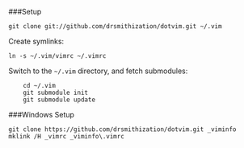 ###Setup
```
git clone git://github.com/drsmithization/dotvim.git ~/.vim
```
Create symlinks:
```
ln -s ~/.vim/vimrc ~/.vimrc
```
Switch to the `~/.vim` directory, and fetch submodules:
```
    cd ~/.vim
    git submodule init
    git submodule update
```
###Windows Setup
```
git clone https://github.com/drsmithization/dotvim.git _viminfo
mklink /H _vimrc _viminfo\.vimrc
```
